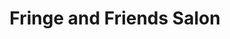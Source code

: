 ---
title: "Fringe and Friends Salon"
url: /portland/fringe-and-friends-salon/
shop: hairdresser
---